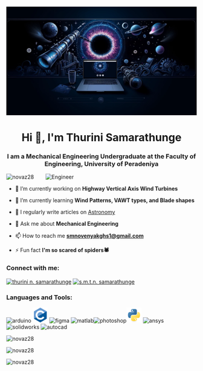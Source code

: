 ![logo](https://github.com/Novaz28/Novaz28/blob/main/banner.png)
<h1 align="center">Hi 👋, I'm Thurini Samarathunge</h1>
<h3 align="center">I am a Mechanical Engineering Undergraduate at the Faculty of Engineering, University of Peradeniya</h3>
<img align="right" alt="Engineer" width="400" src="https://i.pinimg.com/originals/c8/a6/2c/c8a62c3f14fdf027de13e1755ddd0ec6.gif" >


<p align="left"> <img src="https://komarev.com/ghpvc/?username=novaz28&label=Profile%20views&color=0e75b6&style=flat" alt="novaz28" /> </p>

- 🔭 I’m currently working on **Highway Vertical Axis Wind Turbines**

- 🌱 I’m currently learning **Wind Patterns, VAWT types, and Blade shapes**

- 📝 I regularly write articles on [Astronomy](https://github.com/Novaz28/Astronomy)

- 💬 Ask me about **Mechanical Engineering**

- 📫 How to reach me **smnovenyakghs1@gmail.com**

- ⚡ Fun fact **I'm so scared of spiders🕷️**

<h3 align="left">Connect with me:</h3>
<p align="left">
<a href="https://www.linkedin.com/in/thurini-n-samarathunge-472760223/" target="blank"><img align="center" src="https://raw.githubusercontent.com/rahuldkjain/github-profile-readme-generator/master/src/images/icons/Social/linked-in-alt.svg" alt="thurini n. samarathunge" height="30" width="40" /></a>
<a href="https://www.hackerrank.com/profile/e19346" target="blank"><img align="center" src="https://raw.githubusercontent.com/rahuldkjain/github-profile-readme-generator/master/src/images/icons/Social/hackerrank.svg" alt="s.m.t.n. samarathunge" height="30" width="40" /></a>
</p>

<h3 align="left">Languages and Tools:</h3>
<p align="left"> <img src="https://cdn.worldvectorlogo.com/logos/arduino-1.svg" alt="arduino" width="40" height="40"/>  <img src="https://raw.githubusercontent.com/devicons/devicon/master/icons/c/c-original.svg" alt="c" width="40" height="40"/> <img src="https://www.vectorlogo.zone/logos/figma/figma-icon.svg" alt="figma" width="40" height="40"/>  <img src="https://upload.wikimedia.org/wikipedia/commons/2/21/Matlab_Logo.png" alt="matlab" width="40" height="40"/><img src="https://github.com/Novaz28/images/blob/main/Adobe-Photoshop-Logo-2015-2019.png" alt="photoshop" width="70" height="40"/><img src="https://raw.githubusercontent.com/devicons/devicon/master/icons/python/python-original.svg" alt="python" width="40" height="40"/> <img src="https://github.com/UoP-ME325-2024/Team-EcoMech/blob/main/images/ANSYS_logo_without-blur.png" alt="ansys" width="70" height="40"/> <img src="https://github.com/UoP-ME325-2024/Team-EcoMech/blob/main/images/SolidWorks_Logo.svg.png" alt="solidworks" width="100" height="40"/> <img src="https://github.com/UoP-ME325-2024/Team-EcoMech/blob/main/images/autodesk-logo-autocad-background-process-computer-program-symbol-drafter-red-triangle-png-clipart-removebg-preview.png" alt="autocad" width="40" height="40"/></p>

<p>
  <img src="https://github-readme-stats.vercel.app/api/top-langs?username=novaz28&show_icons=true&locale=en&layout=compact" alt="novaz28" />
</p>
<p>
  <img src="https://github-readme-stats.vercel.app/api?username=novaz28&show_icons=true&locale=en" alt="novaz28" />
</p>
<p>
  <img src="https://github-readme-streak-stats.herokuapp.com/?user=novaz28&" alt="novaz28" />
</p>

